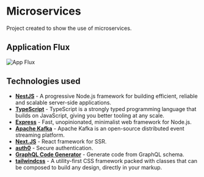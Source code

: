 # Microservices

Project created to show the use of microservices.

## Application Flux

![App Flux]()

## Technologies used

- [**NestJS**](https://nestjs.com/) - A progressive Node.js framework for building efficient, reliable and scalable server-side applications.
- [**TypeScript**](https://www.typescriptlang.org/) - TypeScript is a strongly typed programming language that builds on JavaScript, giving you better tooling at any scale.
- [**Express**](https://expressjs.com/) - Fast, unopinionated, minimalist web framework for Node.js.
- [**Apache Kafka**](https://nestjs.com/) - Apache Kafka is an open-source distributed event streaming platform.
- [**Next.JS**](https://nextjs.org/) - React framework for SSR.
- [**auth0**](https://auth0.com/) - Secure authentication.
- [**GraphQL Code Generator**](https://www.graphql-code-generator.com/) - Generate code from GraphQL schema.
- [**tailwindcss**](https://tailwindcss.com/) - A utility-first CSS framework packed with classes that can be composed to build any design, directly in your markup.
